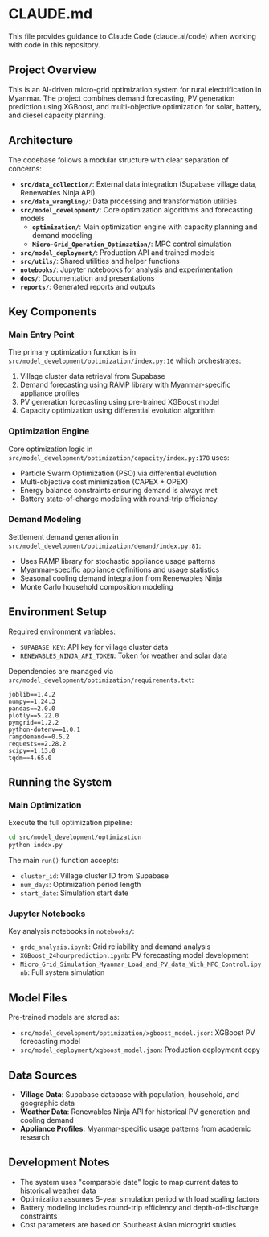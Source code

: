 # CLAUDE.md

This file provides guidance to Claude Code (claude.ai/code) when working with code in this repository.

## Project Overview

This is an AI-driven micro-grid optimization system for rural electrification in Myanmar. The project combines demand forecasting, PV generation prediction using XGBoost, and multi-objective optimization for solar, battery, and diesel capacity planning.

## Architecture

The codebase follows a modular structure with clear separation of concerns:

- **`src/data_collection/`**: External data integration (Supabase village data, Renewables Ninja API)
- **`src/data_wrangling/`**: Data processing and transformation utilities  
- **`src/model_development/`**: Core optimization algorithms and forecasting models
  - **`optimization/`**: Main optimization engine with capacity planning and demand modeling
  - **`Micro-Grid_Operation_Optimzation/`**: MPC control simulation
- **`src/model_deployment/`**: Production API and trained models
- **`src/utils/`**: Shared utilities and helper functions
- **`notebooks/`**: Jupyter notebooks for analysis and experimentation
- **`docs/`**: Documentation and presentations
- **`reports/`**: Generated reports and outputs

## Key Components

### Main Entry Point
The primary optimization function is in `src/model_development/optimization/index.py:16` which orchestrates:
1. Village cluster data retrieval from Supabase
2. Demand forecasting using RAMP library with Myanmar-specific appliance profiles
3. PV generation forecasting using pre-trained XGBoost model
4. Capacity optimization using differential evolution algorithm

### Optimization Engine
Core optimization logic in `src/model_development/optimization/capacity/index.py:178` uses:
- Particle Swarm Optimization (PSO) via differential evolution
- Multi-objective cost minimization (CAPEX + OPEX)
- Energy balance constraints ensuring demand is always met
- Battery state-of-charge modeling with round-trip efficiency

### Demand Modeling
Settlement demand generation in `src/model_development/optimization/demand/index.py:81`:
- Uses RAMP library for stochastic appliance usage patterns
- Myanmar-specific appliance definitions and usage statistics
- Seasonal cooling demand integration from Renewables Ninja
- Monte Carlo household composition modeling

## Environment Setup

Required environment variables:
- `SUPABASE_KEY`: API key for village cluster data
- `RENEWABLES_NINJA_API_TOKEN`: Token for weather and solar data

Dependencies are managed via `src/model_development/optimization/requirements.txt`:
```
joblib==1.4.2
numpy==1.24.3
pandas==2.0.0
plotly==5.22.0
pymgrid==1.2.2
python-dotenv==1.0.1
rampdemand==0.5.2
requests==2.28.2
scipy==1.13.0
tqdm==4.65.0
```

## Running the System

### Main Optimization
Execute the full optimization pipeline:
```bash
cd src/model_development/optimization
python index.py
```

The main `run()` function accepts:
- `cluster_id`: Village cluster ID from Supabase
- `num_days`: Optimization period length
- `start_date`: Simulation start date

### Jupyter Notebooks
Key analysis notebooks in `notebooks/`:
- `grdc_analysis.ipynb`: Grid reliability and demand analysis
- `XGBoost_24hourprediction.ipynb`: PV forecasting model development
- `Micro_Grid_Simulation_Myanmar_Load_and_PV_data_With_MPC_Control.ipynb`: Full system simulation

## Model Files

Pre-trained models are stored as:
- `src/model_development/optimization/xgboost_model.json`: XGBoost PV forecasting model
- `src/model_deployment/xgboost_model.json`: Production deployment copy

## Data Sources

- **Village Data**: Supabase database with population, household, and geographic data
- **Weather Data**: Renewables Ninja API for historical PV generation and cooling demand
- **Appliance Profiles**: Myanmar-specific usage patterns from academic research

## Development Notes

- The system uses "comparable date" logic to map current dates to historical weather data
- Optimization assumes 5-year simulation period with load scaling factors
- Battery modeling includes round-trip efficiency and depth-of-discharge constraints
- Cost parameters are based on Southeast Asian microgrid studies
